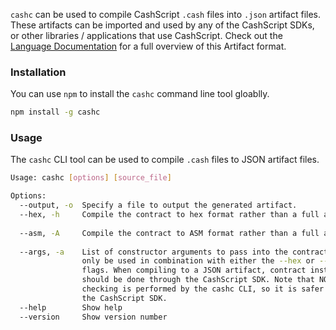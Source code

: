 `cashc` can be used to compile CashScript `.cash` files into `.json` artifact files. These artifacts can be imported and used by any of the CashScript SDKs, or other libraries / applications that use CashScript. Check out the [Language Documentation](/cashscript/docs/language) for a full overview of this Artifact format.

### Installation
You can use `npm` to install the `cashc` command line tool gloablly.

```bash
npm install -g cashc
```

### Usage
The `cashc` CLI tool can be used to compile `.cash` files to JSON artifact files.

```bash
Usage: cashc [options] [source_file]

Options:
  --output, -o  Specify a file to output the generated artifact.        [string]
  --hex, -h     Compile the contract to hex format rather than a full artifact
                                                                       [boolean]
  --asm, -A     Compile the contract to ASM format rather than a full artifact
                                                                       [boolean]
  --args, -a    List of constructor arguments to pass into the contract. Can
                only be used in combination with either the --hex or --asm
                flags. When compiling to a JSON artifact, contract instantiation
                should be done through the CashScript SDK. Note that NO type
                checking is performed by the cashc CLI, so it is safer to use
                the CashScript SDK.                                      [array]
  --help        Show help                                              [boolean]
  --version     Show version number                                    [boolean]
```
